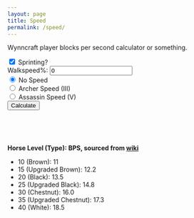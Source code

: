 ```yaml
---
layout: page
title: Speed
permalink: /speed/
---
```


Wynncraft player blocks per second calculator or something.

<form id="bpsform">
    <input type="checkbox" id="sprinting" name="sprinting" value="sprinting" checked>
    <label for="sprinting">Sprinting?</label><br>
    Walkspeed%: <input type="number" name="ws" id="ws" value = "0"><br>
    <input type="radio" id="nospeed" name="whatspeed" value="nospeed" checked>
    <label for="nospeed">No Speed</label><br>
    <input type="radio" id="archerspeed" name="whatspeed" value="archerspeed">
    <label for="archerspeed">Archer Speed (III)</label><br>
    <input type="radio" id="assassinspeed" name="whatspeed" value="assassinspeed">
    <label for="assassinspeed">Assassin Speed (V)</label><br>
    <input type="button" onclick="calcSpeed()" value="Calculate"/>
</form>

<br>
<p id="finalbps"></p>
<br>

**Horse Level (Type): BPS, sourced from [wiki](https://wynncraft.fandom.com/wiki/Horses)**
- 10 (Brown): 11
- 15 (Upgraded Brown): 12.2
- 20 (Black): 13.5
- 25 (Upgraded Black): 14.8
- 30 (Chestnut): 16.0
- 35 (Upgraded Chestnut): 17.3
- 40 (White): 18.5



<script>
    function calcSpeed() {
        var ws = parseInt(document.getElementById('ws').value);
        if (ws < -100) {
            ws = -100;
        }
        else if (ws > 400) {
            ws = 400;
        }

        if (document.getElementById('sprinting').checked) {
            var sprint = 5.612; // sprint
        }
        else {
            var sprint = 4.317 // walk
        }

        if (document.getElementById('nospeed').checked) {
            var spd = 0; // no speed
        }
        else if (document.getElementById('archerspeed').checked) {
            var spd = 3; // speed 3
        } 
        else if (document.getElementById('assassinspeed').checked) {
            var spd = 5; // speed 5
        }

        var finalCalc = (sprint * (1 + (spd * .2)) * (1 + ws / 100)).toFixed(2);
        document.getElementById("finalbps").innerHTML = finalCalc + " blocks per second";
    }
</script>